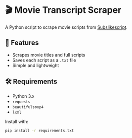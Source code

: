 # 🎬 Movie Transcript Scraper

A Python script to scrape movie scripts from [Subslikescript](https://subslikescript.com).

## 🔧 Features
- Scrapes movie titles and full scripts
- Saves each script as a `.txt` file
- Simple and lightweight

## 🛠 Requirements
- Python 3.x
- `requests`
- `beautifulsoup4`
- `lxml`

Install with:
```bash
pip install -r requirements.txt

